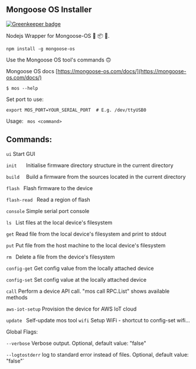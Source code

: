 ##  Mongoose OS Installer

[![Greenkeeper badge](https://badges.greenkeeper.io/denzelwamburu/mongoose-os.svg)](https://greenkeeper.io/)

Nodejs Wrapper for Mongoose-OS 🎁 📦 🎉.

    npm install -g mongoose-os


Use the Mongoose OS tool's commands 🙃

Mongoose OS docs [https://mongoose-os.com/docs/](https://mongoose-os.com/docs/)

`$ mos --help`

Set port to use: 

`export MOS_PORT=YOUR_SERIAL_PORT  # E.g. /dev/ttyUSB0`

 Usage:
 ` mos <command>`

Commands:
---------

 ` ui `     Start GUI

  `init   `        Initialise firmware directory structure in the current directory

  `build  `        Build a firmware from the sources located in the current directory

 ` flash  `        Flash firmware to the device

 ` flash-read  `   Read a region of flash

  `console`        Simple serial port console

  `ls `            List files at the local device's filesystem

  `get`            Read file from the local device's filesystem and print to stdout

 ` put `           Put file from the host machine to the local device's filesystem

  `rm `            Delete a file from the device's filesystem

  `config-get`     Get config value from the locally attached device

  `config-set`     Set config value at the locally attached device

  `call`           Perform a device API call. "mos call RPC.List" shows available methods

  `aws-iot-setup`  Provision the device for AWS IoT cloud

  `update `        Self-update mos tool
  `wifi`           Setup WiFi - shortcut to config-set wifi...

Global Flags:

 ` --verbose `     Verbose output. Optional, default value: "false"

  `--logtostderr`  log to standard error instead of files. Optional, default value: "false"`
